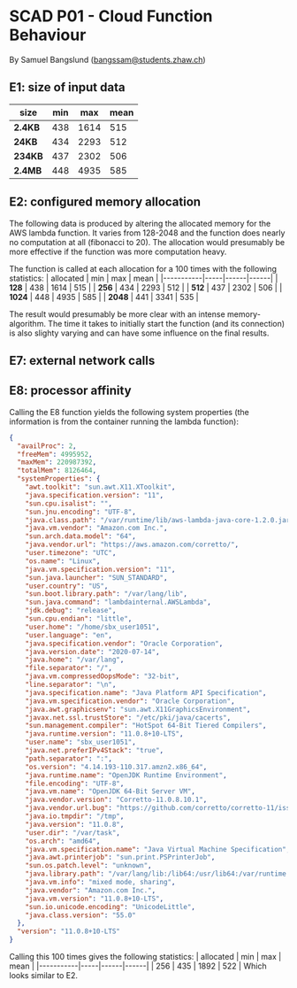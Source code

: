 # SCAD P01 - Cloud Function Behaviour
By Samuel Bangslund (bangssam@students.zhaw.ch)

## E1: size of input data
| size      | min | max  | mean |
|-----------|-----|------|------|
| **2.4KB** | 438 | 1614 | 515  |
| **24KB**  | 434 | 2293 | 512  |
| **234KB** | 437 | 2302 | 506  |
| **2.4MB** | 448 | 4935 | 585  |

## E2: configured memory allocation
The following data is produced by altering the allocated memory for the AWS lambda function. It varies from 128-2048 and the function does nearly no computation at all (fibonacci to 20). The allocation would presumably be more effective if the function was more computation heavy.

The function is called at each allocation for a 100 times with the following statistics:
| allocated | min | max  | mean |
|-----------|-----|------|------|
| **128**   | 438 | 1614 | 515  |
| **256**   | 434 | 2293 | 512  |
| **512**   | 437 | 2302 | 506  |
| **1024**  | 448 | 4935 | 585  |
| **2048**  | 441 | 3341 | 535  |

The result would presumably be more clear with an intense memory-algorithm. The time it takes to initially start the function (and its connection) is also slighty varying and can have some influence on the final results.

## E7: external network calls

## E8: processor affinity
Calling the E8 function yields the following system properties (the information is from the container running the lambda function):
```json
{
  "availProc": 2,
  "freeMem": 4995952,
  "maxMem": 220987392,
  "totalMem": 8126464,
  "systemProperties": {
    "awt.toolkit": "sun.awt.X11.XToolkit",
    "java.specification.version": "11",
    "sun.cpu.isalist": "",
    "sun.jnu.encoding": "UTF-8",
    "java.class.path": "/var/runtime/lib/aws-lambda-java-core-1.2.0.jar:/var/runtime/lib/aws-lambda-java-runtime-0.2.0.jar:/var/runtime/lib/aws-lambda-java-serialization-0.2.0.jar",
    "java.vm.vendor": "Amazon.com Inc.",
    "sun.arch.data.model": "64",
    "java.vendor.url": "https://aws.amazon.com/corretto/",
    "user.timezone": "UTC",
    "os.name": "Linux",
    "java.vm.specification.version": "11",
    "sun.java.launcher": "SUN_STANDARD",
    "user.country": "US",
    "sun.boot.library.path": "/var/lang/lib",
    "sun.java.command": "lambdainternal.AWSLambda",
    "jdk.debug": "release",
    "sun.cpu.endian": "little",
    "user.home": "/home/sbx_user1051",
    "user.language": "en",
    "java.specification.vendor": "Oracle Corporation",
    "java.version.date": "2020-07-14",
    "java.home": "/var/lang",
    "file.separator": "/",
    "java.vm.compressedOopsMode": "32-bit",
    "line.separator": "\n",
    "java.specification.name": "Java Platform API Specification",
    "java.vm.specification.vendor": "Oracle Corporation",
    "java.awt.graphicsenv": "sun.awt.X11GraphicsEnvironment",
    "javax.net.ssl.trustStore": "/etc/pki/java/cacerts",
    "sun.management.compiler": "HotSpot 64-Bit Tiered Compilers",
    "java.runtime.version": "11.0.8+10-LTS",
    "user.name": "sbx_user1051",
    "java.net.preferIPv4Stack": "true",
    "path.separator": ":",
    "os.version": "4.14.193-110.317.amzn2.x86_64",
    "java.runtime.name": "OpenJDK Runtime Environment",
    "file.encoding": "UTF-8",
    "java.vm.name": "OpenJDK 64-Bit Server VM",
    "java.vendor.version": "Corretto-11.0.8.10.1",
    "java.vendor.url.bug": "https://github.com/corretto/corretto-11/issues/",
    "java.io.tmpdir": "/tmp",
    "java.version": "11.0.8",
    "user.dir": "/var/task",
    "os.arch": "amd64",
    "java.vm.specification.name": "Java Virtual Machine Specification",
    "java.awt.printerjob": "sun.print.PSPrinterJob",
    "sun.os.patch.level": "unknown",
    "java.library.path": "/var/lang/lib:/lib64:/usr/lib64:/var/runtime:/var/runtime/lib:/var/task:/var/task/lib:/opt/lib:/usr/java/packages/lib:/usr/lib64:/lib64:/lib:/usr/lib",
    "java.vm.info": "mixed mode, sharing",
    "java.vendor": "Amazon.com Inc.",
    "java.vm.version": "11.0.8+10-LTS",
    "sun.io.unicode.encoding": "UnicodeLittle",
    "java.class.version": "55.0"
  },
  "version": "11.0.8+10-LTS"
}
```
Calling this 100 times gives the following statistics: 
| allocated | min | max  | mean |
|-----------|-----|------|------|
|    256    | 435 | 1892 | 522  |
Which looks similar to E2.

